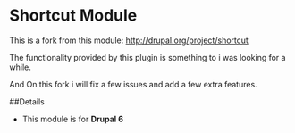 # Shortcut Module

This is a fork from this module: http://drupal.org/project/shortcut 

The functionality provided by this plugin is something to i was looking for a while.

And On this fork i will fix a few issues and add a few extra features.

##Details
* This module is for **Drupal 6** 
